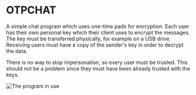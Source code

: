 OTPCHAT
=======

A simple chat program which uses one-time pads for encryption. Each user has
their own personal key which their client uses to encrypt the messages. The key
must be transferred physically, for example on a USB drive. Receiving users
must have a copy of the sender's key in order to decrypt the data.

There is no way to stop impersonation, so every user must be trusted. This
should not be a problem since they must have been already trusted with the
keys.

![The program in use](https://i.imgur.com/LO5zHiL.png "Screenshot")
